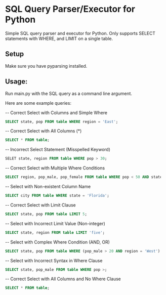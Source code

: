 # SQL Query Parser/Executor for Python

Simple SQL query parser and executor for Python. Only supports SELECT statements with WHERE, and LIMIT on a single table.

## Setup

Make sure you have pyparsing installed.

## Usage:

Run main.py with the SQL query as a command line argument.

Here are some example queries:

-- Correct Select with Columns and Simple Where
```sql
SELECT state, pop FROM table WHERE region = 'East';
```

-- Correct Select with All Columns (*)
```sql
SELECT * FROM table;
```

-- Incorrect Select Statement (Misspelled Keyword)
```sql
SELET state, region FROM table WHERE pop > 30;
```

-- Correct Select with Multiple Where Conditions
```sql
SELECT region, pop_male, pop_female FROM table WHERE pop < 50 AND state = 'Texas';
```

-- Select with Non-existent Column Name
```sql
SELECT city FROM table WHERE state = 'Florida';
```

-- Correct Select with Limit Clause
```sql
SELECT state, pop FROM table LIMIT 5;
```

-- Select with Incorrect Limit Value (Non-integer)
```sql
SELECT state, region FROM table LIMIT 'five';
```

-- Select with Complex Where Condition (AND, OR)
```sql
SELECT state, pop FROM table WHERE (pop_male > 20 AND region = 'West') OR pop_female < 15;
```

-- Select with Incorrect Syntax in Where Clause
```sql
SELECT state, pop_male FROM table WHERE pop >;
```

-- Correct Select with All Columns and No Where Clause
```sql
SELECT * FROM table;
```
